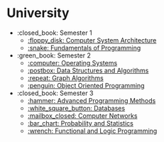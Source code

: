 # University

<ul>
    <li>:closed_book: Semester 1
        <ul>
            <li>
                <a href="https://github.com/munteanumarco/UniversityProjects/tree/main/Year%20I/First%20Semester/Computer%20Systems%20Architecture">
                     :floppy_disk: Computer System Architecture
                </a>
            </li>
            <li>
                <a href="https://github.com/munteanumarco/UniversityProjects/tree/main/Year%20I/First%20Semester/Fundamentals%20Of%20Programming">
                     :snake: Fundamentals of Programming
                </a>
            </li>
        </ul>
    </li>
    <li>:green_book: Semester 2
        <ul>
            <li>
                <a href="https://github.com/munteanumarco/UniversityProjects/tree/main/Year%20I/Second%20Semester/Operating%20Systems">
                    :computer: Operating Systems
                </a>
            </li>
        </ul>
        <ul>
            <li>
                <a href="https://github.com/munteanumarco/UniversityProjects/tree/main/Year%20I/Second%20Semester/Data%20Structures%20And%20Algorithms">
                    :postbox: Data Structures and Algorithms
                </a>
            </li>
        </ul>
        <ul>
            <li>
                <a href="https://github.com/munteanumarco/UniversityProjects/tree/main/Year%20I/Second%20Semester/Graph%20Algorithms">
                    :repeat: Graph Algorithms
                </a>
            </li>
        </ul>
        <ul>
            <li>
                <a href="https://github.com/munteanumarco/UniversityProjects/tree/main/Year%20I/Second%20Semester/Object%20Oriented%20Programming">
                    :penguin: Object Oriented Programming
                </a>
            </li>
        </ul>
    </li>
  <li>:closed_book: Semester 3
        <ul>
            <li>
                <a href="https://github.com/munteanumarco/UniversityProjects/tree/main/Year%20II/First%20Semester/APM">
                     :hammer: Advanced Programming Methods
                </a>
            </li>
        </ul>
        <ul>
            <li>
                <a href="https://github.com/munteanumarco/UniversityProjects/tree/main/Year%20II/First%20Semester/Databases">
                    :white_square_button: Databases
                </a>
            </li>
        </ul>
        <ul>
            <li>
                <a href="https://github.com/munteanumarco/UniversityProjects/tree/main/Year%20II/First%20Semester/Computer%20Networks">
                    :mailbox_closed: Computer Networks
                </a>
            </li>
        </ul>
        <ul>
            <li>
                <a href="https://github.com/munteanumarco/UniversityProjects/tree/main/Year%20II/First%20Semester/Probs%20and%20Statistics">
                    :bar_chart: Probability and Statistics
                </a>
            </li>
        </ul>
        <ul>
            <li>
                <a href="https://github.com/munteanumarco/UniversityProjects/tree/main/Year%20II/First%20Semester/PLF">
                     :wrench: Functional and Logic Programming
                </a>
            </li>
        </ul>
    </li>
    
</ul>
        
        
        
        
